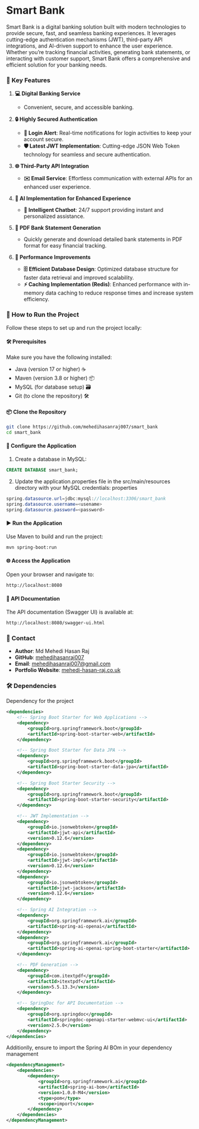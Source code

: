 # Smart Bank
Smart Bank is a digital banking solution built with modern technologies to provide secure, fast, and seamless banking experiences. It leverages cutting-edge authentication mechanisms (JWT), third-party API integrations, and AI-driven support to enhance the user experience. Whether you’re tracking financial activities, generating bank statements, or interacting with customer support, Smart Bank offers a comprehensive and efficient solution for your banking needs.


### 🌟 Key Features

1. **💻 Digital Banking Service**
   - Convenient, secure, and accessible banking.

2. **🔒 Highly Secured Authentication**
   - **📩 Login Alert**: Real-time notifications for login activities to keep your account secure.
   - **🛡️ Latest JWT Implementation**: Cutting-edge JSON Web Token technology for seamless and secure authentication.

3. **🌐 Third-Party API Integration**
   - **✉️ Email Service**: Effortless communication with external APIs for an enhanced user experience.

4. **🤖 AI Implementation for Enhanced Experience**
   - **💬 Intelligent Chatbot**: 24/7 support providing instant and personalized assistance.

5. **📄 PDF Bank Statement Generation**
   - Quickly generate and download detailed bank statements in PDF format for easy financial tracking.

6. **🚀 Performance Improvements**
   - **🗄️ Efficient Database Design**: Optimized database structure for faster data retrieval and improved scalability.
   - **⚡ Caching Implementation (Redis)**: Enhanced performance with in-memory data caching to reduce response times and increase system efficiency.


### 🚀 How to Run the Project
Follow these steps to set up and run the project locally:

#### 🛠️ Prerequisites
Make sure you have the following installed:

- Java (version 17 or higher) ☕
- Maven (version 3.8 or higher) 📦
- MySQL (for database setup) 🗃️
- Git (to clone the repository) 🛠️

#### 📦 Clone the Repository
```bash
git clone https://github.com/mehedihasanraj007/smart_bank
cd smart_bank
```

#### 🔧 Configure the Application
1. Create a database in MySQL:
```SQL
CREATE DATABASE smart_bank;
```
2. Update the application.properties file in the src/main/resources directory with your MySQL credentials:
properties

```java
spring.datasource.url=jdbc:mysql://localhost:3306/smart_bank
spring.datasource.username=<usename>
spring.datasource.password=<password>
```

#### ▶️ Run the Application
Use Maven to build and run the project:
```bash
mvn spring-boot:run
```

#### 🌐 Access the Application
Open your browser and navigate to:
```html
http://localhost:8080
```


#### 📜 API Documentation
The API documentation (Swagger UI) is available at:
```html
http://localhost:8080/swagger-ui.html
```


### 📧 Contact
- **Author**: Md Mehedi Hasan Raj
- **GitHub**: [mehedihasanraj007](https://github.com/mehedihasanraj007)
- **Email**: [mehedihasanraj007@gmail.com](mailto:mehedihasanraj007@gmail.com)
- **Portfolio Website**: [mehedi-hasan-raj.co.uk](https://mehedi-hasan-raj.co.uk)
### 🛠️ Dependencies
Dependency for the project
```xml
<dependencies>
    <!-- Spring Boot Starter for Web Applications -->
    <dependency>
        <groupId>org.springframework.boot</groupId>
        <artifactId>spring-boot-starter-web</artifactId>
    </dependency>

    <!-- Spring Boot Starter for Data JPA -->
    <dependency>
        <groupId>org.springframework.boot</groupId>
        <artifactId>spring-boot-starter-data-jpa</artifactId>
    </dependency>

    <!-- Spring Boot Starter Security -->
    <dependency>
        <groupId>org.springframework.boot</groupId>
        <artifactId>spring-boot-starter-security</artifactId>
    </dependency>

    <!-- JWT Implementation -->
    <dependency>
        <groupId>io.jsonwebtoken</groupId>
        <artifactId>jjwt-api</artifactId>
        <version>0.12.6</version>
    </dependency>
    <dependency>
        <groupId>io.jsonwebtoken</groupId>
        <artifactId>jjwt-impl</artifactId>
        <version>0.12.6</version>
    </dependency>
    <dependency>
        <groupId>io.jsonwebtoken</groupId>
        <artifactId>jjwt-jackson</artifactId>
        <version>0.12.6</version>
    </dependency>

    <!-- Spring AI Integration -->
    <dependency>
        <groupId>org.springframework.ai</groupId>
        <artifactId>spring-ai-openai</artifactId>
    </dependency>
    <dependency>
        <groupId>org.springframework.ai</groupId>
        <artifactId>spring-ai-openai-spring-boot-starter</artifactId>
    </dependency>

    <!-- PDF Generation -->
    <dependency>
        <groupId>com.itextpdf</groupId>
        <artifactId>itextpdf</artifactId>
        <version>5.5.13.3</version>
    </dependency>

    <!-- SpringDoc for API Documentation -->
    <dependency>
        <groupId>org.springdoc</groupId>
        <artifactId>springdoc-openapi-starter-webmvc-ui</artifactId>
        <version>2.5.0</version>
    </dependency>
</dependencies>

```
Additionlly, ensure to import the Spring AI BOm in your dependency management
```xml
<dependencyManagement>
    <dependencies>
        <dependency>
            <groupId>org.springframework.ai</groupId>
            <artifactId>spring-ai-bom</artifactId>
            <version>1.0.0-M4</version>
            <type>pom</type>
            <scope>import</scope>
        </dependency>
    </dependencies>
</dependencyManagement>
